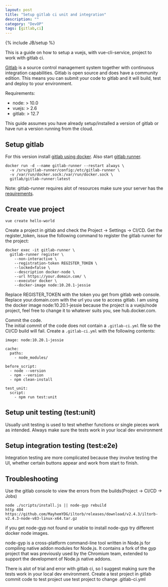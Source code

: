 ```yaml
---
layout: post
title: "Setup gitlab ci unit and integration"
description: ""
category: "DevOP"
tags: [gitlab,ci]
---
```

{% include JB/setup %}

This is a guide on how to setup a vuejs, with vue-cli-service, project to work with gitlab ci.

[Gitlab](https://gitlab.com/) is a source control management system together with continuous integration capabilities. Gitlab is open source and does have a community edition. This means you can submit your code to gitlab and it will build, test and deploy to your environment.

Requirements:
- node: > 10.0
- vuejs: > 2.6
- gitlab: > 12.7

This guide assumes you have already setup/installed a version of gitlab or have run a version running from the cloud.

## Setup gitlab 
For this version install [gitlab using docker](https://docs.gitlab.com/omnibus/docker/#install-gitlab-using-docker-compose). Also start [gitlab runner](https://docs.gitlab.com/runner/install/docker.html).
```
docker run -d --name gitlab-runner --restart always \
  -v /srv/gitlab-runner/config:/etc/gitlab-runner \
  -v /var/run/docker.sock:/var/run/docker.sock \
  gitlab/gitlab-runner:latest
``` 
Note: gitlab-runner requires alot of resources make sure your server has the [requirements](https://docs.gitlab.com/ee/install/requirements.html#gitlab-runner).
 
## Create vue project

```
vue create hello-world
```

Create a project in gitlab and check the Project -> Settings -> CI/CD. Get the register_token, issue the following command to register the gitlab runner for the project:
```
docker exec -it gitlab-runner \
  gitlab-runner register \
    --non-interactive \
    --registration-token REGISTER_TOKEN \
    --locked=false \
    --description docker-node \
    --url https://your.domain.com/ \
    --executor docker \
    --docker-image node:10.20.1-jessie
```
Replace REGISTER_TOKEN with the token you get from gitlab web console. Replace your.domain.com with the url you use to access gitlab. I am using the docker image node:10.20.1-jessie because the project is a vuejs/node project, feel free to change it to whatever suits you, see hub.docker.com.
 
Commit the code.  
The initial commit of the code does not contain a `.gitlab-ci.yml` file so the CI/CD build will fail. Create a `.gitlab-ci.yml` with the following contents:
```
image: node:10.20.1-jessie

cache:
  paths:
    - node_modules/

before_script:
  - node --version
  - npm --version
  - npm clean-install

test_unit:
  script:
    - npm run test:unit

```

## Setup unit testing (test:unit)
Usually unit testing is used to test whether functions or single pieces work as intended. Always make sure the tests work in your local dev environment

## Setup integration testing (test:e2e)  
Integration testing are more complicated because they involve testing the UI, whether certain buttons appear and work from start to finish.

## Troubleshooting
Use the gitlab console to view the errors from the builds(Project -> CI/CD -> Jobs)

```
node ./scripts/install.js || node-gyp rebuild
http 404 https://github.com/MayhemYDG/iltorb/releases/download/v2.4.3/iltorb-v2.4.3-node-v83-linux-x64.tar.gz
```
if you get node-gyp not found or unable to install node-gyp try different docker node images.

node-gyp is a cross-platform command-line tool written in Node.js for compiling native addon modules for Node.js. It contains a fork of the gyp project that was previously used by the Chromium team, extended to support the development of Node.js native addons.

There is alot of trial and error with gitlab ci, so I suggest making sure the tests work in your local dev environment. Create a test project in gitlab commit code to test project use test project to change .gitlab-ci.yml




